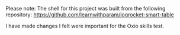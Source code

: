 Please note: The shell for this project was built from the following repository: https://github.com/learnwithparam/logrocket-smart-table

I have made changes I felt were important for the Oxio skills test.
